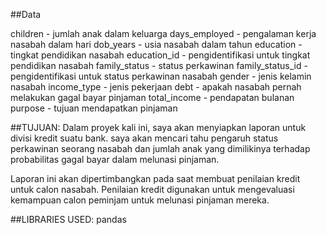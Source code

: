##Data

children - jumlah anak dalam keluarga
days_employed - pengalaman kerja nasabah dalam hari
dob_years - usia nasabah dalam tahun
education - tingkat pendidikan nasabah
education_id - pengidentifikasi untuk tingkat pendidikan nasabah
family_status - status perkawinan
family_status_id - pengidentifikasi untuk status perkawinan nasabah
gender - jenis kelamin nasabah
income_type - jenis pekerjaan
debt - apakah nasabah pernah melakukan gagal bayar pinjaman
total_income - pendapatan bulanan
purpose - tujuan mendapatkan pinjaman

##TUJUAN:
Dalam proyek kali ini, saya akan menyiapkan laporan untuk divisi kredit suatu bank. saya akan mencari tahu pengaruh status perkawinan seorang nasabah dan jumlah anak yang dimilikinya terhadap probabilitas gagal bayar dalam melunasi pinjaman.

Laporan ini akan dipertimbangkan pada saat membuat penilaian kredit untuk calon nasabah. Penilaian kredit digunakan untuk mengevaluasi kemampuan calon peminjam untuk melunasi pinjaman mereka.

##LIBRARIES USED:
pandas


